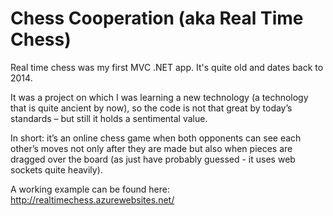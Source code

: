 # Chess Cooperation (aka Real Time Chess)

Real time chess was my first MVC .NET app. It's quite old and dates back to 2014.

It was a project on which I was learning a new technology (a technology that is quite ancient by now), so the code is not that great by today’s standards – but still it holds a sentimental value.

In short: it’s an online chess game when both opponents can see each other’s moves not only after they are made but also when pieces are dragged over the board (as just have probably guessed - it uses web sockets quite heavily).
 
A working example can be found here: http://realtimechess.azurewebsites.net/

